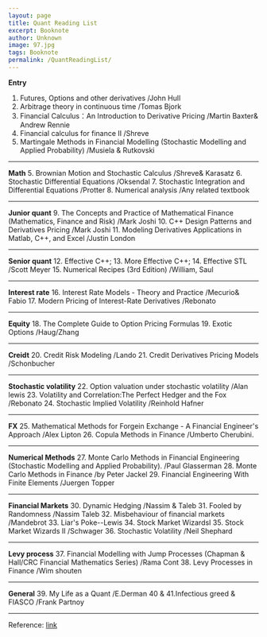 ```yaml
---
layout: page
title: Quant Reading List
excerpt: Booknote
author: Unknown
image: 97.jpg
tags: Booknote
permalink: /QuantReadingList/
---
```


**Entry**
1. Futures, Options and other derivatives /John Hull
2. Arbitrage theory in continuous time /Tomas Bjork
3. Financial Calculus：An Introduction to Derivative Pricing /Martin Baxter& Andrew Rennie
4. Financial calculus for finance II /Shreve
5. Martingale Methods in Financial Modelling (Stochastic Modelling and Applied Probability) /Musiela & Rutkovski 

****
**Math**
5. Brownian Motion and Stochastic Calculus /Shreve& Karasatz 
6. Stochastic Differential Equations /Oksendal
7. Stochastic Integration and Differential Equations /Protter 
8. Numerical analysis /Any related textbook

****
**Junior quant**
9. The Concepts and Practice of Mathematical Finance (Mathematics, Finance and Risk) /Mark Joshi 
10. C++ Design Patterns and Derivatives Pricing /Mark Joshi 
11. Modeling Derivatives Applications in Matlab, C++, and Excel /Justin London

****
**Senior quant**
12. Effective C++;
13. More Effective C++;
14. Effective STL /Scott Meyer 
15. Numerical Recipes (3rd Edition) /William, Saul

****
**Interest rate**
16. Interest Rate Models - Theory and Practice /Mecurio& Fabio 
17. Modern Pricing of Interest-Rate Derivatives /Rebonato

****
**Equity**
18. The Complete Guide to Option Pricing Formulas
19. Exotic Options /Haug/Zhang 

****
**Creidt** 
20. Credit Risk Modeling /Lando 
21. Credit Derivatives Pricing Models /Schonbucher 

****
**Stochastic volatility** 
22. Option valuation under stochastic volatility /Alan lewis 
23. Volatility and Correlation:The Perfect Hedger and the Fox /Rebonato 
24. Stochastic Implied Volatility /Reinhold Hafner

****
**FX** 
25. Mathematical Methods for Forgein Exchange - A Financial Engineer's Approach /Alex Lipton
26. Copula Methods in Finance /Umberto Cherubini.  

****
**Numerical Methods**
27. Monte Carlo Methods in Financial Engineering (Stochastic Modelling and Applied Probability). /Paul Glasserman
28. Monte Carlo Methods in Finance /by Peter Jackel 
29. Financial Engineering With Finite Elements /Juergen Topper
 
****
**Financial Markets** 
30. Dynamic Hedging /Nassim & Taleb 
31. Fooled by Randomness /Nassim Taleb 
32. Misbehaviour of financial markets /Mandebrot 
33. Liar's Poke--Lewis 
34. Stock Market WizardsI 
35. Stock Market Wizards II /Schwager
36. Stochastic Volatility /Neil Shephard 

****
**Levy process** 
37. Financial Modelling with Jump Processes (Chapman & Hall/CRC Financial Mathematics Series) /Rama Cont 
38. Levy Processes in Finance /Wim shouten

****
**General** 
39. My Life as a Quant /E.Derman 
40 & 41.Infectious greed & FIASCO /Frank Partnoy


****
Reference: [link](https://www.douban.com/group/topic/2752203/?_i=2659873ZckbbzK,2660599ZckbbzK)